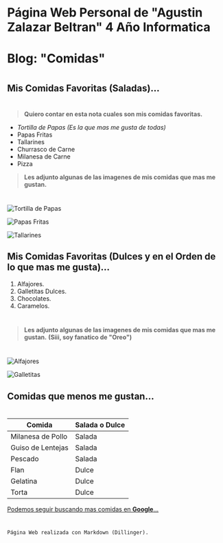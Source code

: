 # **Página Web Personal de "Agustin Zalazar Beltran" 4 Año Informatica**
# **Blog: "Comidas"**
#
#
## Mis Comidas Favoritas (**Saladas**)...
#
> **Quiero contar en esta nota cuales son mis comidas favoritas.**

+ *Tortilla de Papas* *(Es la que mas me gusta de todas)*
+ Papas Fritas
+ Tallarines
+ Churrasco de Carne
+ Milanesa de Carne
+ Pizza

> **Les adjunto algunas de las imagenes de mis comidas que mas me gustan.**
#
![Tortilla de Papas](https://images.hola.com/imagenes/cocina/tecnicas-de-cocina/20230309227787/como-hacer-tortilla-de-patata-perfecta/1-216-156/portada-tecnica-tort-ado-t.jpg?tx=w_400)

![Papas Fritas](https://th.bing.com/th/id/OIP.WIl-Vp0g6Yik3Y8r8WrW3wAAAA?w=474&h=296&rs=1&pid=ImgDetMain)

![Tallarines](https://th.bing.com/th/id/R.1219c6c94478ebb2983c9d187724441d?rik=Wl2X6eRNbHX9Sg&riu=http%3a%2f%2f2.bp.blogspot.com%2f-woEm_FXuX5o%2fUXlAkAUyayI%2fAAAAAAAADSM%2f9-gUC_momiU%2fs400%2fTallarines%2b022.jpg&ehk=5Abdn4MU78vD%2b7XdFSa3E79beM7rZcJr3Q3ubp5DQ%2fo%3d&risl=&pid=ImgRaw&r=0)

## Mis Comidas Favoritas (**Dulces y en el Orden de lo que mas me gusta**)...

1. Alfajores.
2. Galletitas Dulces.
3. Chocolates.
4. Caramelos.

#
> **Les adjunto algunas de las imagenes de mis comidas que mas me gustan.** **(Siii, soy fanatico de "Oreo")**
#
![Alfajores](https://www.nutrinfo.com/imagenes/vademecum/alfajor_triple_oreo.jpg)

![Galletitas](https://http2.mlstatic.com/D_NQ_NP_897767-MLM28962033341_122018-V.jpg)

## Comidas que menos me gustan...
#

| Comida | Salada o Dulce |
| ------ | ------ |
| Milanesa de Pollo | Salada |
| Guiso de Lentejas | Salada |
| Pescado | Salada |
| Flan | Dulce |
| Gelatina | Dulce |
| Torta | Dulce |

[Podemos seguir buscando mas comidas en **Google**...](https://www.google.com.ar/)
#
#
#
```
Página Web realizada con Markdown (Dillinger).
```
